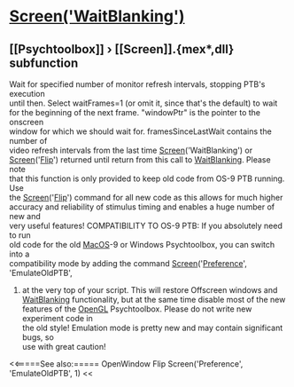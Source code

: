 # [Screen('WaitBlanking')](Screen-WaitBlanking) 
## [[Psychtoolbox]] &#8250; [[Screen]].{mex*,dll} subfunction


Wait for specified number of monitor refresh intervals, stopping PTB's execution  
until then. Select waitFrames=1 (or omit it, since that's the default) to wait  
for the beginning of the next frame. "windowPtr" is the pointer to the onscreen  
window for which we should wait for. framesSinceLastWait contains the number of  
video refresh intervals from the last time [Screen](Screen)('WaitBlanking') or  
[Screen](Screen)('[Flip](Flip)') returned until return from this call to [WaitBlanking](WaitBlanking). Please note  
that this function is only provided to keep old code from OS-9 PTB running. Use  
the [Screen](Screen)('[Flip](Flip)') command for all new code as this allows for much higher  
accuracy and reliability of stimulus timing and enables a huge number of new and  
very useful features! COMPATIBILITY TO OS-9 PTB: If you absolutely need to run  
old code for the old [MacOS](MacOS)-9 or Windows Psychtoolbox, you can switch into a  
compatibility mode by adding the command [Screen](Screen)('[Preference](Preference)', 'EmulateOldPTB',  
1) at the very top of your script. This will restore Offscreen windows and  
[WaitBlanking](WaitBlanking) functionality, but at the same time disable most of the new  
features of the [OpenGL](OpenGL) Psychtoolbox. Please do not write new experiment code in  
the old style! Emulation mode is pretty new and may contain significant bugs, so  
use with great caution!  


<<=====See also:=====
OpenWindow Flip Screen('Preference', 'EmulateOldPTB', 1)
<<